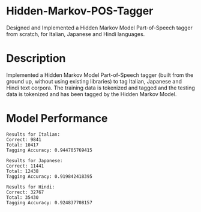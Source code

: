 # Hidden-Markov-POS-Tagger
Designed and Implemented a Hidden Markov Model Part-of-Speech tagger from scratch, for Italian, Japanese and Hindi languages.

# Description
Implemented a Hidden Markov Model Part-of-Speech tagger (built from the ground up, without using existing libraries) to tag Italian, Japanese and Hindi text corpora. The training data is tokenized and tagged and the testing data is tokenized and has been tagged by the Hidden Markov Model.

# Model Performance

    Results for Italian:
    Correct: 9841
    Total: 10417
    Tagging Accuracy: 0.944705769415

    Results for Japanese:
    Correct: 11441
    Total: 12438
    Tagging Accuracy: 0.919842418395

    Results for Hindi:
    Correct: 32767
    Total: 35430
    Tagging Accuracy: 0.924837708157
